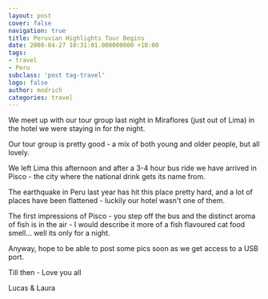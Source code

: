 ```yaml
---
layout: post
cover: false
navigation: true
title: Peruvian Highlights Tour Begins
date: 2008-04-27 10:31:01.000000000 +10:00
tags: 
- travel
- Peru
subclass: 'post tag-travel'
logo: false
author: modrich
categories: travel
---
```

We meet up with our tour group last night in Miraflores (just out of Lima) in the hotel we were staying in for the night.

Our tour group is pretty good - a mix of both young and older people, but all lovely.

We left Lima this afternoon and after a 3-4 hour bus ride we have arrived in Pisco - the city where the national drink gets its name from.

The earthquake in Peru last year has hit this place pretty hard, and a lot of places have been flattened - luckily our hotel wasn't one of them.

The first impressions of Pisco - you step off the bus and the distinct aroma of fish is in the air - I would describe it more of a fish flavoured cat food smell... well its only for a night.

Anyway, hope to be able to post some pics soon as we get access to a USB port.

Till then - Love you all

Lucas & Laura

